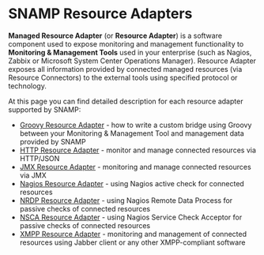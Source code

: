 SNAMP Resource Adapters
====
**Managed Resource Adapter** (or **Resource Adapter**) is a software component used to expose monitoring and management functionality to **Monitoring & Management Tools** used in your enterprise (such as Nagios, Zabbix or Microsoft System Center Operations Manager). Resource Adapter exposes all information provided by connected managed resources (via Resource Connectors) to the external tools using specified protocol or technology.

At this page you can find detailed description for each resource adapter supported by SNAMP:
* [Groovy Resource Adapter](groovy-adapter.md) - how to write a custom bridge using Groovy between your Monitoring & Management Tool and management data provided by SNAMP
* [HTTP Resource Adapter](groovy-adapter.md) - monitor and manage connected resources via HTTP/JSON
* [JMX Resource Adapter](jmx-adapter.md) - monitoring and manage connected resources via JMX
* [Nagios Resource Adapter](nagios-adapter.md) - using Nagios active check for connected resources
* [NRDP Resource Adapter](nrdp-adapter.md) - using Nagios Remote Data Process for passive checks of connected resources
* [NSCA Resource Adapter](nsca-adapter.md) - using Nagios Service Check Acceptor for passive checks of connected resources
* [XMPP Resource Adapter](xmpp-adapter.md) - monitoring and management of connected resources using Jabber client or any other XMPP-compliant software
